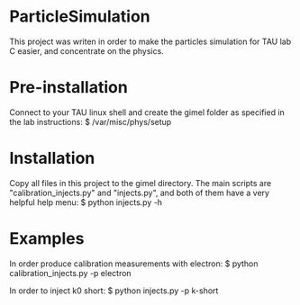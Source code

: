 # ParticleSimulation
This project was writen in order to make the particles simulation
for TAU lab C easier, and concentrate on the physics.

# Pre-installation
Connect to your TAU linux shell and create the gimel folder as
specified in the lab instructions:
    $ /var/misc/phys/setup

# Installation
Copy all files in this project to the gimel directory.
The main scripts are "calibration_injects.py" and "injects.py",
and both of them have a very helpful help menu:
    $ python injects.py -h

# Examples
In order produce calibration measurements with electron:
    $ python calibration_injects.py -p electron

In order to inject k0 short:
    $ python injects.py -p k-short
